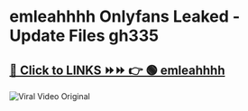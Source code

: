 
 # emleahhhh Onlyfans Leaked - Update Files gh335

## <h2><a href="https://clipsfans.com/emleahhhh&ref=git">🔗 Click to LINKS ⏩⏩ 👉 🟢 emleahhhh </a></h2>

<a href="https://clipsfans.com/emleahhhh&ref=git" rel="nofollow" data-target="animated-image.originalLink"><img src="https://i.ibb.co.com/xMMVF88/686577567.gif" alt="Viral Video Original" style="max-width: 100%; display: inline-block;" data-target="animated-image.originalImage"></a>

